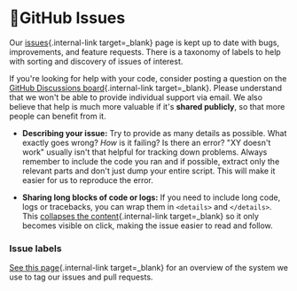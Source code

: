 # 🚩GitHub Issues

Our [issues](https://github.com/logspace-ai/langflow/issues){.internal-link target=_blank} page is kept up to date
with bugs, improvements, and feature requests. There is a taxonomy of labels to help
with sorting and discovery of issues of interest.

If you're looking for help with your code, consider posting a question on the
[GitHub Discussions board](https://github.com/logspace-ai/langflow/discussions){.internal-link target=_blank}. Please
understand that we won't be able to provide individual support via email. We
also believe that help is much more valuable if it's **shared publicly**,
so that more people can benefit from it.

- **Describing your issue:** Try to provide as many details as possible. What
  exactly goes wrong? _How_ is it failing? Is there an error?
  "XY doesn't work" usually isn't that helpful for tracking down problems. Always
  remember to include the code you ran and if possible, extract only the relevant
  parts and don't just dump your entire script. This will make it easier for us to
  reproduce the error.

- **Sharing long blocks of code or logs:** If you need to include long code,
  logs or tracebacks, you can wrap them in `<details>` and `</details>`. This
  [collapses the content](https://developer.mozilla.org/en/docs/Web/HTML/Element/details){.internal-link target=_blank}
  so it only becomes visible on click, making the issue easier to read and follow.

### Issue labels

[See this page](https://github.com/logspace-ai/langflow/labels){.internal-link target=_blank} for an overview of
the system we use to tag our issues and pull requests.